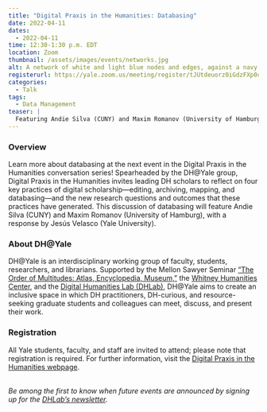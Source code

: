 ```yaml
---
title: "Digital Praxis in the Humanities: Databasing"
date: 2022-04-11
dates:
  - 2022-04-11
time: 12:30-1:30 p.m. EDT
location: Zoom
thumbnail: /assets/images/events/networks.jpg
alt: A network of white and light blue nodes and edges, against a navy blue background.
registerurl: https://yale.zoom.us/meeting/register/tJUtdeuorz0iGdzFXp0cNrgT3c6PQ9MFekVW
categories:
  - Talk
tags:
  - Data Management
teaser: |
  Featuring Andie Silva (CUNY) and Maxim Romanov (University of Hamburg), with a response by Jesús Velasco (Yale University), this event in the Digital Praxis in the Humanities conversation series will examine databasing practices and the research questions they produce.
---
```


### Overview
Learn more about databasing at the next event in the Digital Praxis in the Humanities conversation series! Spearheaded by the DH@Yale group, Digital Praxis in the Humanities invites leading DH scholars to reflect on four key practices of digital scholarship—editing, archiving, mapping, and databasing—and the new research questions and outcomes that these practices have generated. This discussion of databasing will feature Andie Silva (CUNY) and Maxim Romanov (University of Hamburg), with a response by Jesús Velasco (Yale University).

### About DH@Yale
DH@Yale is an interdisciplinary working group of faculty, students, researchers, and librarians. Supported by the Mellon Sawyer Seminar <a href='https://orderofm.com/' target='_blank'>“The Order of Multitudes: Atlas, Encyclopedia, Museum,”</a> the <a href='https://whc.yale.edu/' target='_blank'>Whitney Humanities Center</a>, and the <a href='' target='_blank'>Digital Humanities Lab (DHLab)</a>, DH@Yale aims to create an inclusive space in which DH practitioners, DH-curious, and resource-seeking graduate students and colleagues can meet, discuss, and present their work.

### Registration
All Yale students, faculty, and staff are invited to attend; please note that registration is required. For further information, visit the <a href='https://whc.yale.edu/working-groups/digital-praxis-humanities-dhyale-conversation-series' target='_blank'>Digital Praxis in the Humanities webpage</a>.
<br>
<br>

*Be among the first to know when future events are announced by signing up for the <a href='https://subscribe.yale.edu/browse?search=digital+humanities' target='_blank'>DHLab’s newsletter</a>.*

